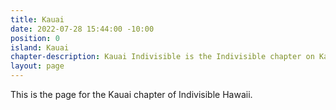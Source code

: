 ```yaml
---
title: Kauai
date: 2022-07-28 15:44:00 -10:00
position: 0
island: Kauai
chapter-description: Kauai Indivisible is the Indivisible chapter on Kauai.
layout: page
---
```


This is the page for the Kauai chapter of Indivisible Hawaii.